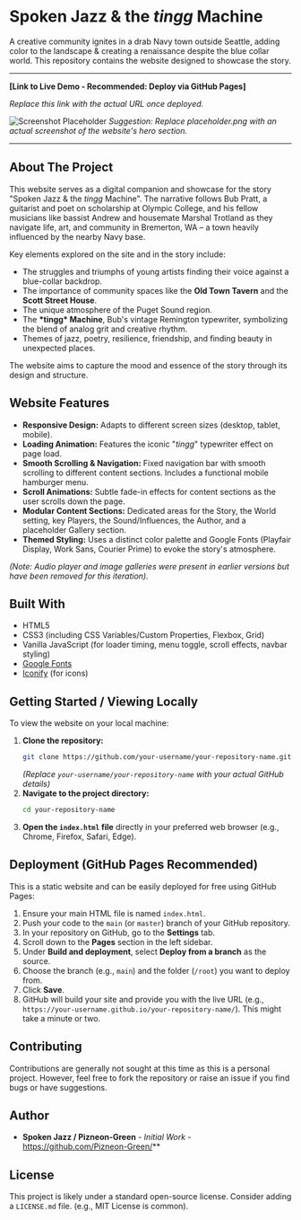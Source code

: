# Spoken Jazz & the *tingg* Machine

A creative community ignites in a drab Navy town outside Seattle, adding color to the landscape & creating a renaissance despite the blue collar world. This repository contains the website designed to showcase the story.

---

**[Link to Live Demo - Recommended: Deploy via GitHub Pages]**

*Replace this link with the actual URL once deployed.*

![Screenshot Placeholder](placeholder.png)
*Suggestion: Replace placeholder.png with an actual screenshot of the website's hero section.*

---

## About The Project

This website serves as a digital companion and showcase for the story "Spoken Jazz & the *tingg* Machine". The narrative follows Bub Pratt, a guitarist and poet on scholarship at Olympic College, and his fellow musicians like bassist Andrew and housemate Marshal Trotland as they navigate life, art, and community in Bremerton, WA – a town heavily influenced by the nearby Navy base.

Key elements explored on the site and in the story include:

*   The struggles and triumphs of young artists finding their voice against a blue-collar backdrop.
*   The importance of community spaces like the **Old Town Tavern** and the **Scott Street House**.
*   The unique atmosphere of the Puget Sound region.
*   The **\*tingg\* Machine**, Bub's vintage Remington typewriter, symbolizing the blend of analog grit and creative rhythm.
*   Themes of jazz, poetry, resilience, friendship, and finding beauty in unexpected places.

The website aims to capture the mood and essence of the story through its design and structure.

## Website Features

*   **Responsive Design:** Adapts to different screen sizes (desktop, tablet, mobile).
*   **Loading Animation:** Features the iconic "*tingg*" typewriter effect on page load.
*   **Smooth Scrolling & Navigation:** Fixed navigation bar with smooth scrolling to different content sections. Includes a functional mobile hamburger menu.
*   **Scroll Animations:** Subtle fade-in effects for content sections as the user scrolls down the page.
*   **Modular Content Sections:** Dedicated areas for the Story, the World setting, key Players, the Sound/Influences, the Author, and a placeholder Gallery section.
*   **Themed Styling:** Uses a distinct color palette and Google Fonts (Playfair Display, Work Sans, Courier Prime) to evoke the story's atmosphere.

*(Note: Audio player and image galleries were present in earlier versions but have been removed for this iteration).*

## Built With

*   HTML5
*   CSS3 (including CSS Variables/Custom Properties, Flexbox, Grid)
*   Vanilla JavaScript (for loader timing, menu toggle, scroll effects, navbar styling)
*   [Google Fonts](https://fonts.google.com/)
*   [Iconify](https://iconify.design/) (for icons)

## Getting Started / Viewing Locally

To view the website on your local machine:

1.  **Clone the repository:**
    ```bash
    git clone https://github.com/your-username/your-repository-name.git
    ```
    *(Replace `your-username/your-repository-name` with your actual GitHub details)*
2.  **Navigate to the project directory:**
    ```bash
    cd your-repository-name
    ```
3.  **Open the `index.html` file** directly in your preferred web browser (e.g., Chrome, Firefox, Safari, Edge).

## Deployment (GitHub Pages Recommended)

This is a static website and can be easily deployed for free using GitHub Pages:

1.  Ensure your main HTML file is named `index.html`.
2.  Push your code to the `main` (or `master`) branch of your GitHub repository.
3.  In your repository on GitHub, go to the **Settings** tab.
4.  Scroll down to the **Pages** section in the left sidebar.
5.  Under **Build and deployment**, select **Deploy from a branch** as the source.
6.  Choose the branch (e.g., `main`) and the folder (`/root`) you want to deploy from.
7.  Click **Save**.
8.  GitHub will build your site and provide you with the live URL (e.g., `https://your-username.github.io/your-repository-name/`). This might take a minute or two.

## Contributing

Contributions are generally not sought at this time as this is a personal project. However, feel free to fork the repository or raise an issue if you find bugs or have suggestions.

## Author

*   **Spoken Jazz / Pizneon-Green** - *Initial Work* - https://github.com/Pizneon-Green/**

## License

This project is likely under a standard open-source license. Consider adding a `LICENSE.md` file. (e.g., MIT License is common).

